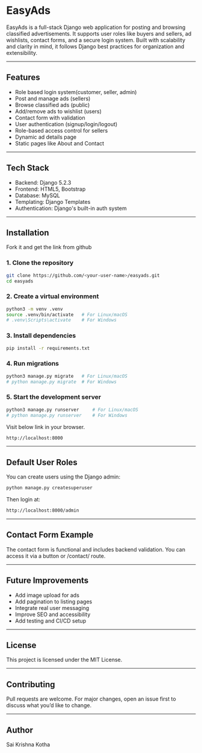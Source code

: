 # EasyAds

EasyAds is a full-stack Django web application for posting and browsing classified advertisements. It supports user roles like buyers and sellers, ad wishlists, contact forms, and a secure login system. Built with scalability and clarity in mind, it follows Django best practices for organization and extensibility.

---

## Features
- Role based login system(customer, seller, admin)
- Post and manage ads (sellers)
- Browse classified ads (public)
- Add/remove ads to wishlist (users)
- Contact form with validation
- User authentication (signup/login/logout)
- Role-based access control for sellers
- Dynamic ad details page
- Static pages like About and Contact

---

## Tech Stack

- Backend: Django 5.2.3
- Frontend: HTML5, Bootstrap
- Database: MySQL
- Templating: Django Templates
- Authentication: Django's built-in auth system

---

## Installation
Fork it and get the link from github
### 1. Clone the repository

```bash
git clone https://github.com/<your-user-name>/easyads.git
cd easyads
```
### 2. Create a virtual environment
```bash
python3 -m venv .venv
source .venv/bin/activate   # For Linux/macOS
# .venv\Scripts\activate    # For Windows
```
### 3. Install dependencies
```bash
pip install -r requirements.txt
```
### 4. Run migrations
```bash
python3 manage.py migrate   # For Linux/macOS
# python manage.py migrate  # For Windows
```
### 5. Start the development server
```bash
python3 manage.py runserver     # For Linux/macOS
# python manage.py runserver    # For Windows
```

Visit below link in your browser.
```bash
http://localhost:8000
```

---

## Default User Roles

You can create users using the Django admin:
```bash
python manage.py createsuperuser
```
Then login at: 
```bash
http://localhost:8000/admin
```

---

## Contact Form Example

The contact form is functional and includes backend validation. You can access it via a button or /contact/ route.


---

## Future Improvements

- Add image upload for ads
- Add pagination to listing pages
- Integrate real user messaging
- Improve SEO and accessibility
- Add testing and CI/CD setup

---

## License

This project is licensed under the MIT License.


---

## Contributing

Pull requests are welcome. For major changes, open an issue first to discuss what you’d like to change.


---

## Author

Sai Krishna Kotha